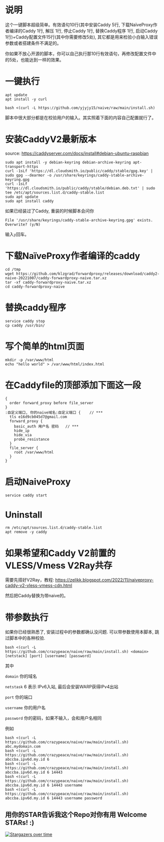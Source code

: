 # 说明
这个一键脚本超级简单。有效语句10行(其中安装Caddy 5行, 下载NaïveProxy作者编译的Caddy 1行, 解压 1行, 停止Caddy 1行, 替换Caddy程序 1行, 启动Caddy 1行)+Caddy配置文件15行(其中你需要修改5处), 其它都是用来检验小白输入错误参数或者搭建条件不满足的。

你如果不放心开源的脚本，你可以自己执行那10行有效语句，再修改配置文件中的5处，也能达到一样的效果。

# 一键执行
```
apt update
apt install -y curl
```
```
bash <(curl -L https://github.com/yjyjy15/naive/raw/main/install.sh)
```

脚本中很大部分都是在校验用户的输入。其实照着下面的内容自己配置就行了。

# 安装CaddyV2最新版本
source: https://caddyserver.com/docs/install#debian-ubuntu-raspbian

```
sudo apt install -y debian-keyring debian-archive-keyring apt-transport-https
curl -1sLf 'https://dl.cloudsmith.io/public/caddy/stable/gpg.key' | sudo gpg --dearmor -o /usr/share/keyrings/caddy-stable-archive-keyring.gpg
curl -1sLf 'https://dl.cloudsmith.io/public/caddy/stable/debian.deb.txt' | sudo tee /etc/apt/sources.list.d/caddy-stable.list
sudo apt update
sudo apt install caddy
```

如果已经装过了Caddy, 重装的时候脚本会问你
```
File '/usr/share/keyrings/caddy-stable-archive-keyring.gpg' exists. Overwrite? (y/N)
```
输入`y`回车。

# 下载NaïveProxy作者编译的caddy
```
cd /tmp
wget https://github.com/klzgrad/forwardproxy/releases/download/caddy2-naive-20221007/caddy-forwardproxy-naive.tar.xz
tar -xf caddy-forwardproxy-naive.tar.xz
cd caddy-forwardproxy-naive
```

# 替换caddy程序
```
service caddy stop
cp caddy /usr/bin/
```

# 写个简单的html页面
```
mkdir -p /var/www/html
echo "hello world" > /var/www/html/index.html
```

# 在Caddyfile的顶部添加下面这一段
```
{
  order forward_proxy before file_server
}
:自定义端口, 你的naive域名:自定义端口 {    // ***
  tls e16d9cb045d7@gmail.com
  forward_proxy {
    basic_auth 用户名 密码   // ***
    hide_ip
    hide_via
    probe_resistance
  }
  file_server {
    root /var/www/html
  }
}
```

# 启动NaiveProxy
```
service caddy start
```

# Uninstall
```
rm /etc/apt/sources.list.d/caddy-stable.list
apt remove -y caddy
```

# 如果希望和Caddy V2前置的VLESS/Vmess V2Ray共存
需要先搭好V2Ray，教程:
https://zelikk.blogspot.com/2022/11/naiveproxy-caddy-v2-vless-vmess-cdn.html

然后把Caddy替换为带naive的。

# 带参数执行
如果你已经很熟悉了, 安装过程中的参数都确认没问题. 可以带参数使用本脚本, 跳过脚本中的各种校验.
```
bash <(curl -L https://github.com/crazypeace/naive/raw/main/install.sh) <domain> [netstack] [port] [username] [password]
```
其中

`domain`      你的域名

`netstask`    6 表示 IPv6入站, 最后会安装WARP获得IPv4出站

`port` 你的端口

`username` 你的用户名

`password` 你的密码，如果不输入，会和用户名相同

例如
```
bash <(curl -L https://github.com/crazypeace/naive/raw/main/install.sh) abc.mydomain.com
bash <(curl -L https://github.com/crazypeace/naive/raw/main/install.sh) abccba.ipv6d.my.id 6
bash <(curl -L https://github.com/crazypeace/naive/raw/main/install.sh) abccba.ipv6d.my.id 6 14443
bash <(curl -L https://github.com/crazypeace/naive/raw/main/install.sh) abccba.ipv6d.my.id 6 14443 username
bash <(curl -L https://github.com/crazypeace/naive/raw/main/install.sh) abccba.ipv6d.my.id 6 14443 username password
```

## 用你的STAR告诉我这个Repo对你有用 Welcome STARs! :)

[![Stargazers over time](https://starchart.cc/crazypeace/naive.svg)](https://starchart.cc/crazypeace/naive)

